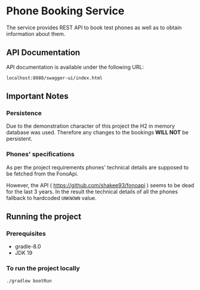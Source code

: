 # Phone Booking Service

The service provides REST API to book test phones as well as to obtain information about them.

## API Documentation

API documentation is available under the following URL:

    localhost:8080/swagger-ui/index.html

## Important Notes

### Persistence

Due to the demonstration character of this project the H2 in memory database was used. Therefore any changes to the bookings **WILL NOT** be persistent.
 
### Phones' specifications

As per the project requirements phones' technical details are supposed to be fetched from the FonoApi.

However, the API ( https://github.com/shakee93/fonoapi ) seems to be dead for the last 3 years. 
In the result the technical details of all the phones fallback to hardcoded `UNKNOWN` value.

## Running the project

### Prerequisites 

- gradle-8.0
- JDK 19

### To run the project locally  

    ./gradlew bootRun

